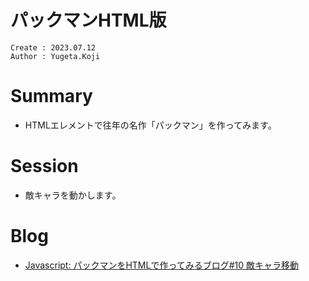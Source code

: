 パックマンHTML版
===
```
Create : 2023.07.12
Author : Yugeta.Koji
```

# Summary
- HTMLエレメントで往年の名作「パックマン」を作ってみます。


# Session
- 敵キャラを動かします。

# Blog
- [Javascript: パックマンをHTMLで作ってみるブログ#10 敵キャラ移動](https://blog.myntinc.com/2023/07/javascript-html10.html)
